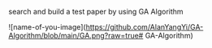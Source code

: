 
search and build a  test paper by using GA Algorithm 



![name-of-you-image](https://github.com/AlanYangYi/GA-Algorithm/blob/main/GA.png?raw=true# GA-Algorithm)
